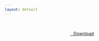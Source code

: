 ```yaml
---
layout: default
---
```


<br />

<br />

<center>
<a href="https://drive.google.com/uc?authuser=0&id=1uWmZpyPwCPknl5EPZ3L96XgYKRh-GxV0&export=download" class="hbt"><i class="fa fa-chevron-down" aria-hidden="true"></i>&nbsp; &nbsp;Download</a>
</center><br />

<br />
